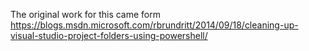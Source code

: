 The original work for this came form https://blogs.msdn.microsoft.com/rbrundritt/2014/09/18/cleaning-up-visual-studio-project-folders-using-powershell/
